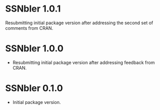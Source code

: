 # SSNbler 1.0.1
Resubmitting initial package version after addressing the second set of
comments from CRAN.

# SSNbler 1.0.0
* Resubmitting initial package version after addressing feedback from
  CRAN.


# SSNbler 0.1.0

* Initial package version.
